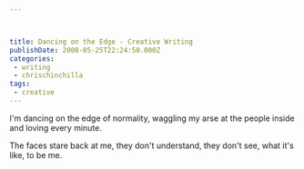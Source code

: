 ```yaml
---



title: Dancing on the Edge - Creative Writing
publishDate: 2008-05-25T22:24:50.000Z
categories:
 - writing
 - chrischinchilla
tags:
 - creative
---
```


I'm dancing on the edge of normality, waggling my arse at the people inside and loving every minute.

The faces stare back at me, they don't understand, they don't see, what it's like, to be me.
